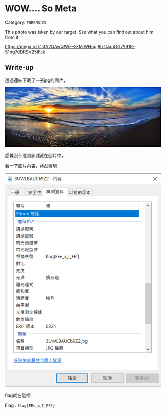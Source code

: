 # WOW.... So Meta 
Category: `FORENSICS`

This photo was taken by our target. See what you can find out about him from it. 

https://mega.nz/#!ifA2QAwQ!WF-S-MtWHugj8lx1QanGG7V91R-S1ng7dDRSV25iFbk

## Write-up
透過連結下載了一張jpg的圖片，

![Figure1](https://github.com/Offliners/CTFlearn-writeup/blob/master/FORENSICS/WOW%20So%20Meta/3UWLBAUCb9Z2.jpg)

感覺沒什麼資訊隱藏在圖片中，

看一下圖片內容，赫然發現...

![Figure2](https://github.com/Offliners/CTFlearn-writeup/blob/master/FORENSICS/WOW%20So%20Meta/Figure2.PNG)

flag就在這裡!

Flag : `flag{EEe_x_I_FFf}`

